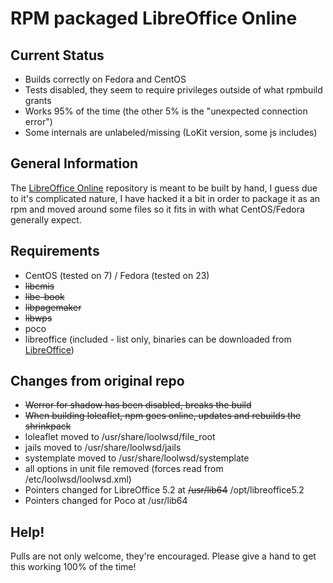 # RPM packaged LibreOffice Online

## Current Status
* Builds correctly on Fedora and CentOS
* Tests disabled, they seem to require privileges outside of what rpmbuild grants
* Works 95% of the time (the other 5% is the "unexpected connection error")
* Some internals are unlabeled/missing (LoKit version, some js includes)

## General Information
The [LibreOffice Online](https://github.com/LibreOffice/online) repository is meant to be built by hand, I guess due to it's complicated nature, I have hacked it a bit in order to package it as an rpm and moved around some files so it fits in with what CentOS/Fedora generally expect.

## Requirements
* CentOS (tested on 7) / Fedora (tested on 23)
* ~~libcmis~~
* ~~libe-book~~
* ~~libpagemaker~~
* ~~libwps~~
* poco
* libreoffice (included - list only, binaries can be downloaded from [LibreOffice](http://download.documentfoundation.org/libreoffice/stable/5.2.0/rpm/x86_64/))

## Changes from original repo
* ~~Werror for shadow has been disabled, breaks the build~~
* ~~When building loleaflet, npm goes online, updates and rebuilds the shrinkpack~~
* loleaflet moved to /usr/share/loolwsd/file_root
* jails moved to /usr/share/loolwsd/jails
* systemplate moved to /usr/share/loolwsd/systemplate
* all options in unit file removed (forces read from /etc/loolwsd/loolwsd.xml)
* Pointers changed for LibreOffice 5.2 at ~~/usr/lib64~~ /opt/libreoffice5.2
* Pointers changed for Poco at /usr/lib64

## Help!
Pulls are not only welcome, they're encouraged. Please give a hand to get this working 100% of the time!
